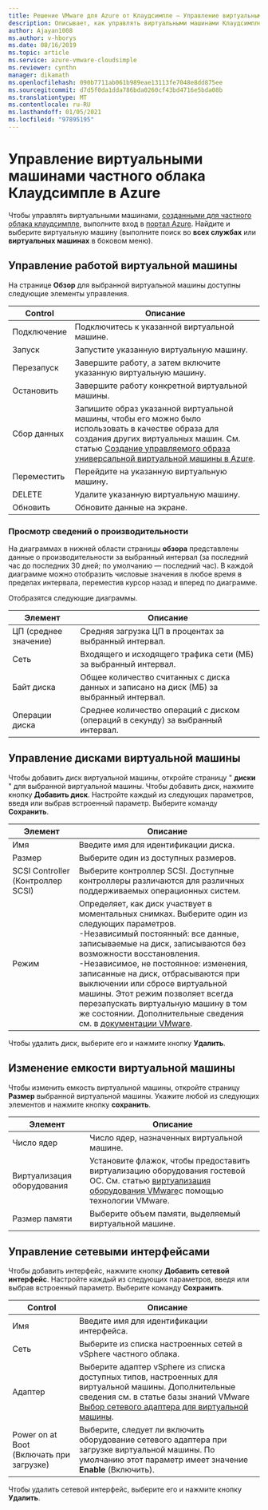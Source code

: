 ```yaml
---
title: Решение VMware для Azure от Клаудсимпле — Управление виртуальными машинами частного облака в Azure
description: Описывает, как управлять виртуальными машинами Клаудсимпле частного облака в портал Azure, включая добавление дисков, изменение емкости виртуальной машины и Добавление сетевых интерфейсов.
author: Ajayan1008
ms.author: v-hborys
ms.date: 08/16/2019
ms.topic: article
ms.service: azure-vmware-cloudsimple
ms.reviewer: cynthn
manager: dikamath
ms.openlocfilehash: 090b7711ab061b989eae13113fe7048e8dd875ee
ms.sourcegitcommit: d7d5f0da1dda786bda0260cf43bd4716e5bda08b
ms.translationtype: MT
ms.contentlocale: ru-RU
ms.lasthandoff: 01/05/2021
ms.locfileid: "97895195"
---
```

# <a name="manage-your-cloudsimple-private-cloud-virtual-machines-in-azure"></a>Управление виртуальными машинами частного облака Клаудсимпле в Azure

Чтобы управлять виртуальными машинами, [созданными для частного облака клаудсимпле](azure-create-vm.md), выполните вход в [портал Azure](https://portal.azure.com). Найдите и выберите виртуальную машину (выполните поиск во **всех службах** или **виртуальных машинах** в боковом меню).

## <a name="control-virtual-machine-operation"></a>Управление работой виртуальной машины

На странице **Обзор** для выбранной виртуальной машины доступны следующие элементы управления.

| Control | Описание |
| ------------ | ------------- |
| Подключение | Подключитесь к указанной виртуальной машине.  |
| Запуск | Запустите указанную виртуальную машину.  |
| Перезапуск | Завершите работу, а затем включите указанную виртуальную машину.  |
| Остановить | Завершите работу конкретной виртуальной машины.  |
| Сбор данных | Запишите образ указанной виртуальной машины, чтобы его можно было использовать в качестве образа для создания других виртуальных машин. См. статью [Создание управляемого образа универсальной виртуальной машины в Azure](../virtual-machines/windows/capture-image-resource.md).   |
| Переместить | Перейдите на указанную виртуальную машину.  |
| DELETE | Удалите указанную виртуальную машину.  |
| Обновить | Обновите данные на экране.  |

### <a name="view-performance-information"></a>Просмотр сведений о производительности

На диаграммах в нижней области страницы **обзора** представлены данные о производительности за выбранный интервал (за последний час до последних 30 дней; по умолчанию — последний час). В каждой диаграмме можно отобразить числовые значения в любое время в пределах интервала, переместив курсор назад и вперед по диаграмме.

Отобразятся следующие диаграммы.

| Элемент | Описание |
| ------------ | ------------- |
| ЦП (среднее значение) | Средняя загрузка ЦП в процентах за выбранный интервал.   |
| Сеть | Входящего и исходящего трафика сети (МБ) за выбранный интервал.  |
| Байт диска | Общее количество считанных с диска данных и записано на диск (МБ) за выбранный интервал.  |
| Операции диска | Среднее количество операций с диском (операций в секунду) за выбранный интервал. |

## <a name="manage-vm-disks"></a>Управление дисками виртуальной машины

Чтобы добавить диск виртуальной машины, откройте страницу " **диски** " для выбранной виртуальной машины. Чтобы добавить диск, нажмите кнопку **Добавить диск**. Настройте каждый из следующих параметров, введя или выбрав встроенный параметр. Выберите команду **Сохранить**.

   | Элемент | Описание |
   | ------------ | ------------- |
   | Имя | Введите имя для идентификации диска.  |
   | Размер | Выберите один из доступных размеров.  |
   | SCSI Controller (Контроллер SCSI) | Выберите контроллер SCSI. Доступные контроллеры различаются для различных поддерживаемых операционных систем.  |
   | Режим | Определяет, как диск участвует в моментальных снимках. Выберите один из следующих параметров. <br> -Независимый постоянный: все данные, записываемые на диск, записываются без возможности восстановления.<br> -Независимое, не постоянное: изменения, записанные на диск, отбрасываются при выключении или сбросе виртуальной машины.  Этот режим позволяет всегда перезапускать виртуальную машину в том же состоянии. Дополнительные сведения см. в [документации VMware](https://docs.vmware.com/en/VMware-vSphere/6.5/com.vmware.vsphere.vm_admin.doc/GUID-8B6174E6-36A8-42DA-ACF7-0DA4D8C5B084.html). |

Чтобы удалить диск, выберите его и нажмите кнопку **Удалить**.

## <a name="change-the-capacity-of-the-vm"></a>Изменение емкости виртуальной машины

Чтобы изменить емкость виртуальной машины, откройте страницу **Размер** выбранной виртуальной машины. Укажите любой из следующих элементов и нажмите кнопку **сохранить**.

| Элемент | Описание |
| ------------ | ------------- |
| Число ядер | Число ядер, назначенных виртуальной машине.  |
| Виртуализация оборудования | Установите флажок, чтобы предоставить виртуализацию оборудования гостевой ОС. См. статью [виртуализация оборудования VMware](https://docs.vmware.com/en/VMware-vSphere/6.5/com.vmware.vsphere.vm_admin.doc/GUID-2A98801C-68E8-47AF-99ED-00C63E4857F6.html)с помощью технологии VMware. |
| Размер памяти | Выберите объем памяти, выделяемый виртуальной машине.  

## <a name="manage-network-interfaces"></a>Управление сетевыми интерфейсами

Чтобы добавить интерфейс, нажмите кнопку **Добавить сетевой интерфейс**. Настройте каждый из следующих параметров, введя или выбрав встроенный параметр. Выберите команду **Сохранить**.

   | Control | Описание |
   | ------------ | ------------- |
   | Имя | Введите имя для идентификации интерфейса.  |
   | Сеть | Выберите из списка настроенных сетей в vSphere частного облака.  |
   | Адаптер | Выберите адаптер vSphere из списка доступных типов, настроенных для виртуальной машины. Дополнительные сведения см. в статье базы знаний VMware [Выбор сетевого адаптера для виртуальной машины](https://kb.vmware.com/s/article/1001805). |
   | Power on at Boot (Включать при загрузке) | Выберите, следует ли включить оборудование сетевого адаптера при загрузке виртуальной машины. По умолчанию этот параметр имеет значение **Enable** (Включить). |

Чтобы удалить сетевой интерфейс, выберите его и нажмите кнопку **Удалить**.

